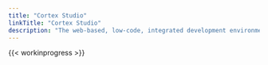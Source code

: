 ```yaml
---
title: "Cortex Studio"
linkTitle: "Cortex Studio"
description: "The web-based, low-code, integrated development environment (IDE) for creating, editing, debugging, testing and managing flows that define the logic and actions required to capture and automate simple user tasks through to complex business or IT processes."
---
```


{{< workinprogress >}}
